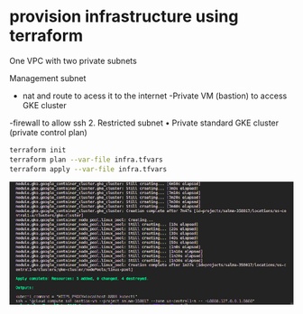 # provision infrastructure using terraform

One VPC with two private subnets 

Management subnet
- nat and route to acess it to the internet
-Private VM (bastion) to access  GKE cluster

-firewall to allow ssh
2. Restricted subnet 
• Private standard GKE cluster (private control plan)

```bash
terraform init
terraform plan --var-file infra.tfvars
terraform apply --var-file infra.tfvars
```

![Screenshot from 2022-08-03 07-03-34.png](images/Screenshot_from_2022-08-03_07-03-34.png)
